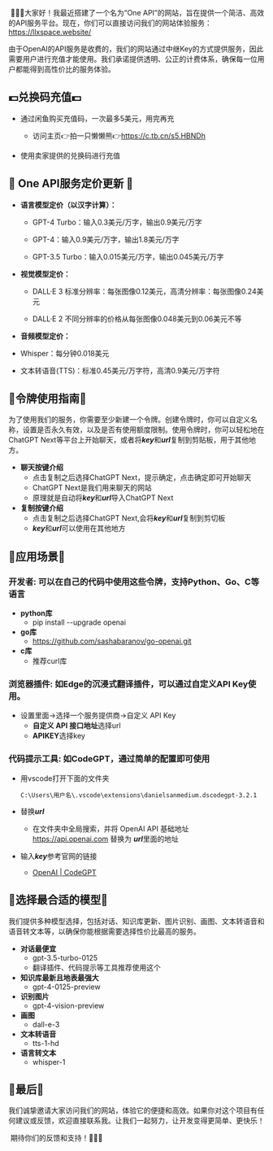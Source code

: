 ​		🚀🚀🚀大家好！我最近搭建了一个名为“One API”的网站，旨在提供一个简洁、高效的API服务平台。现在，你们可以直接访问我们的网站体验服务：https://llxspace.website/

​		由于OpenAI的API服务是收费的，我们的网站通过中继Key的方式提供服务，因此需要用户进行充值才能使用。我们承诺提供透明、公正的计费体系，确保每一位用户都能得到高性价比的服务体验。

## 💵**兑换码充值**💵

* 通过闲鱼购买充值码，一次最多5美元，用完再充
  * 访问主页👉拍一只懒懒熊👉https://c.tb.cn/s5.HBNDh

* 使用卖家提供的兑换码进行充值

## 🚀 **One API服务定价更新** 🚀

* **语言模型定价（以汉字计算）：**
  - GPT-4 Turbo：输入0.3美元/万字，输出0.9美元/万字
  
  - GPT-4：输入0.9美元/万字，输出1.8美元/万字
  
  - GPT-3.5 Turbo：输入0.015美元/万字，输出0.045美元/万字
  
* **视觉模型定价：**
  - DALL·E 3 标准分辨率：每张图像0.12美元，高清分辨率：每张图像0.24美元
  
  - DALL·E 2 不同分辨率的价格从每张图像0.048美元到0.06美元不等
  
* **音频模型定价：**
- Whisper：每分钟0.018美元
  
- 文本转语音(TTS)：标准0.45美元/万字符，高清0.9美元/万字符

## 🔑**令牌使用指南**🔑

​		为了使用我们的服务，你需要至少新建一个令牌。创建令牌时，你可以自定义名称，设置是否永久有效，以及是否有使用额度限制。使用令牌时，你可以轻松地在ChatGPT Next等平台上开始聊天，或者将***key***和***url***复制到剪贴板，用于其他地方。

* **聊天按键介绍**
  * 点击复制之后选择ChatGPT Next，提示确定，点击确定即可开始聊天
  * ChatGPT Next是我们用来聊天的网站
  * 原理就是自动将***key***和***url***导入ChatGPT Next
* **复制按键介绍**
  * 点击复制之后选择ChatGPT Next,会将***key***和***url***复制到剪切板
  * ***key***和***url***可以使用在其他地方

## 🚀**应用场景**🚀

### **开发者**: 可以在自己的代码中使用这些令牌，支持Python、Go、C等语言

* **python库**
  * pip install --upgrade openai
* **go库**
  * https://github.com/sashabaranov/go-openai.git
* **c库**
  * 推荐curl库

### **浏览器插件**: 如Edge的沉浸式翻译插件，可以通过自定义API Key使用。

* 设置里面->选择一个服务提供商->自定义 API Key
  * **自定义 API 接口地址**选择url
  * **APIKEY**选择key

### **代码提示工具**: 如CodeGPT，通过简单的配置即可使用

* 用vscode打开下面的文件夹

  ~~~
  C:\Users\用户名\.vscode\extensions\danielsanmedium.dscodegpt-3.2.1
  ~~~

* 替换***url***

  * 在文件夹中全局搜索，并将 OpenAI API 基础地址 https://api.openai.com 替换为 ***url***里面的地址

* 输入***key***参考官网的链接

  * [OpenAI | CodeGPT](https://docs.codegpt.co/zh-Hans/docs/tutorial-ai-providers/openai)

## 🌟**选择最合适的模型**🌟

​		我们提供多种模型选择，包括对话、知识库更新、图片识别、画图、文本转语音和语音转文本等，以确保你能根据需要选择性价比最高的服务。

* **对话最便宜**
  * gpt-3.5-turbo-0125
  * 翻译插件、代码提示等工具推荐使用这个
* **知识库最新且地表最强大**
  * gpt-4-0125-preview
* **识别图片**
  * gpt-4-vision-preview
* **画图**
  * dall-e-3
* **文本转语音**
  * tts-1-hd
* **语言转文本**
  * whisper-1

## 🌙**最后**🌙

​		我们诚挚邀请大家访问我们的网站，体验它的便捷和高效。如果你对这个项目有任何建议或反馈，欢迎直接联系我。让我们一起努力，让开发变得更简单、更快乐！

​		期待你们的反馈和支持！🙏🙏🙏
